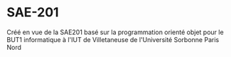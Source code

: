 # SAE-201
Créé en vue de la SAE201 basé sur la programmation orienté objet pour le BUT1 informatique à l'IUT de Villetaneuse de l'Université Sorbonne Paris Nord

